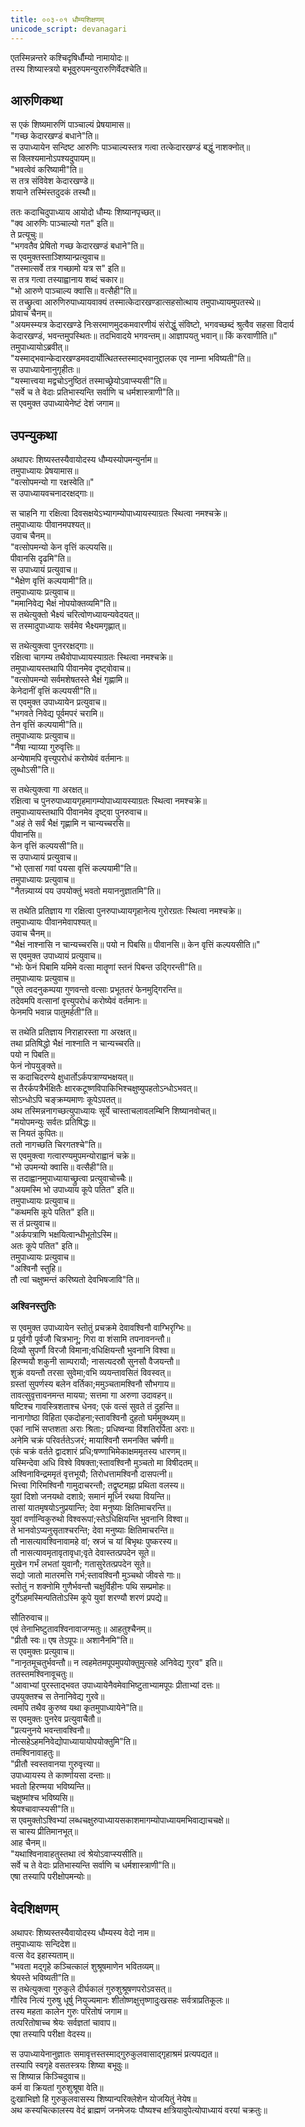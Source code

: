 ```yaml
---
title: ००३-०१ धौम्यशिक्षणम्
unicode_script: devanagari
---
```


एतस्मिन्नन्तरे कश्चिदृषिर्धौम्यो नामायोदः॥  
तस्य शिष्यास्त्रयो बभूवुरुपमन्युरारुणिर्वेदश्चेति॥  

## आरुणिकथा
स एकं शिष्यमारुणिं पाञ्चाल्यं प्रेषयामास॥  
"गच्छ केदारखण्डं बधाने"ति॥  
स उपाध्यायेन सन्दिष्ट आरुणिः पाञ्चाल्यस्तत्र गत्वा तत्केदारखण्डं बद्धुं नाशक्नोत्॥  
स क्लिश्यमानोऽपश्यदुपायम्॥  
"भवत्वेवं करिष्यामी"ति॥  
स तत्र संविवेश केदारखण्डे॥  
शयाने तस्मिंस्तदुदकं तस्थौ॥  

ततः कदाचिदुपाध्याय आयोदो धौम्यः शिष्यानपृच्छत्॥  
"क्व आरुणिः पाञ्चाल्यो गत" इति॥  
ते प्रत्यूचुः॥  
"भगवतैव प्रेषितो गच्छ केदारखण्डं बधाने"ति॥  
स एवमुक्तस्ताञ्शिष्यान्प्रत्युवाच॥  
"तस्मात्सर्वे तत्र गच्छामो यत्र स" इति॥  
स तत्र गत्वा तस्याह्वानाय शब्दं चकार॥  
"भो आरुणे पाञ्चाल्य क्वासि॥ वत्सैही"ति॥  
स तच्छ्रुत्वा आरुणिरुपाध्यायवाक्यं तस्मात्केदारखण्डात्सहसोत्थाय तमुपाध्यायमुपतस्थे॥  
प्रोवाच चैनम्॥  
"अयमस्म्यत्र केदारखण्डे निःसरमाणमुदकमवारणीयं संरोद्धुं संविष्टो, भगवच्छब्दं श्रुत्वैव सहसा विदार्य केदारखण्डं, भवन्तमुपस्थितः॥ तदभिवादये भगवन्तम्॥ आज्ञापयतु भवान्॥ किं करवाणीति॥"  
तमुपाध्यायोऽब्रवीत्॥  
"यस्माद्भवान्केदारखण्डमवदार्योत्थितस्तस्माद्भवानुद्दालक एव नाम्ना भविष्यती"ति॥  
स उपाध्यायेनानुगृहीतः॥  
"यस्मात्त्वया मद्वचोऽनुष्ठितं तस्माच्छ्रेयोऽवाप्स्यसी"ति॥  
"सर्वे च ते वेदाः प्रतिभास्यन्ति सर्वाणि च धर्मशास्त्राणी"ति॥  
स एवमुक्त उपाध्यायेनेष्टं देशं जगाम॥  

## उपन्युकथा
अथापरः शिष्यस्तस्यैवायोदस्य धौम्यस्योपमन्युर्नाम॥  
तमुपाध्यायः प्रेषयामास॥  
"वत्सोपमन्यो गा रक्षस्वेति॥"  
स उपाध्यायवचनादरक्षद्गाः॥  

स चाहनि गा रक्षित्वा दिवसक्षयेऽभ्यागम्योपाध्यायस्याग्रतः स्थित्वा नमश्चक्रे॥  
तमुपाध्यायः पीवानमपश्यत्॥  
उवाच चैनम्॥  
"वत्सोपमन्यो केन वृत्तिं कल्पयसि॥  
पीवानसि दृढमि"ति॥  
स उपाध्यायं प्रत्युवाच॥  
"भैक्षेण वृत्तिं कल्पयामी"ति॥  
तमुपाध्यायः प्रत्युवाच॥  
"ममानिवेद्य भैक्षं नोपयोक्तव्यमि"ति॥  
स तथेत्युक्तो भैक्ष्यं चरित्वोणध्यायन्यवेदयत्॥  
स तस्मादुपाध्यायः सर्वमेव भैक्ष्यमगृह्णात्॥  

स तथेत्युक्त्वा पुनररक्षद्गाः॥  
रक्षित्वा चागम्य तथैवोपाध्यायस्याग्रतः स्थित्वा नमश्चक्रे॥  
तमुपाध्यायस्तथापि पीवानमेव दृष्ट्वोवाच॥  
"वत्सोपमन्यो सर्वमशेषतस्ते भैक्षं गृह्णामि॥  
केनेदानीं वृत्तिं कल्पयसी"ति॥  
स एवमुक्त उपाध्यायेन प्रत्युवाच॥  
"भगवते निवेद्य पूर्वमपरं चरामि॥  
तेन वृत्तिं कल्पयामी"ति॥  
तमुपाध्यायः प्रत्युवाच॥  
"नैषा न्याय्या गुरुवृत्तिः॥  
अन्येषामपि वृत्त्युपरोधं करोष्येवं वर्तमानः॥  
लुब्धोऽसी"ति॥  

स तथेत्युक्त्वा गा अरक्षत्॥  
रक्षित्वा च पुनरुपाध्यायगृहमागम्योपाध्यायस्याग्रतः स्थित्वा नमश्चक्रे॥  
तमुपाध्यायस्तथापि पीवानमेव दृष्ट्वा पुनरुवाच॥  
"अहं ते सर्वं भैक्षं गृह्णामि न चान्यच्चरसि॥  
पीवानसि॥  
केन वृत्तिं कल्पयसी"ति॥  
स उपाध्यायं प्रत्युवाच॥  
"भो एतासां गवां पयसा वृत्तिं कल्पयामी"ति॥  
तमुपाध्यायः प्रत्युवाच॥  
"नैतन्न्याय्यं पय उपयोक्तुं भवतो मयाननुज्ञातमि"ति॥  

स तथेति प्रतिज्ञाय गा रक्षित्वा पुनरुपाध्यायगृहानेत्य गुरोरग्रतः स्थित्वा नमश्चक्रे॥  
तमुपाध्यायः पीवानमेवापश्यत्॥  
उवाच चैनम्॥  
"भैक्षं नाश्नासि न चान्यच्चरसि॥ पयो न पिबसि॥ पीवानसि॥ केन वृत्तिं कल्पयसीति॥"  
स एवमुक्त उपाध्यायं प्रत्युवाच॥  
"भोः फेनं पिबामि यमिमे वत्सा मातॄणां स्तनं पिबन्त उद्गिरन्ती"ति॥  
तमुपाध्यायः प्रत्युवाच॥  
"एते त्वदनुकम्पया गुणवन्तो वत्साः प्रभूततरं फेनमुद्गिरन्ति॥  
तदेवमपि वत्सानां वृत्त्युपरोधं करोष्येवं वर्तमानः॥  
फेनमपि भवान्न पातुमर्हती"ति॥  

स तथेति प्रतिज्ञाय निराहारस्ता गा अरक्षत्॥  
तथा प्रतिषिद्धो भैक्षं नाश्नाति न चान्यच्चरति॥  
पयो न पिबति॥  
फेनं नोपयुङ्क्ते॥  
स कदाचिदरण्ये क्षुधार्तोऽर्कपत्राण्यभक्षयत्॥  
स तैरर्कपत्रैर्भक्षितैः क्षारकटूष्णविपाकिभिश्चक्षुष्युपहतोऽन्धोऽभवत्॥  
सोऽन्धोऽपि चङ्क्रम्यमाणः कूपेऽपतत्॥  
अथ तस्मिन्ननागच्छत्युपाध्यायः सूर्ये चास्ताचलावलम्बिनि शिष्यानवोचत्॥  
"मयोपमन्युः सर्वतः प्रतिषिद्धः॥  
स नियतं कुपितः॥  
ततो नागच्छति चिरगतश्चे"ति॥  
स एवमुक्त्वा गत्वारण्यमुपमन्योराह्वानं चक्रे॥  
"भो उपमन्यो क्वासि॥ वत्सैही"ति॥  
स तदाह्वानमुपाध्यायाच्छ्रुत्वा प्रत्युवाचोच्चैः॥  
"अयमस्मि भो उपाध्याय कूपे पतित" इति॥  
तमुपाध्यायः प्रत्युवाच॥  
"कथमसि कूपे पतित" इति॥  
स तं प्रत्युवाच॥  
"अर्कपत्राणि भक्षयित्वान्धीभूतोऽस्मि॥  
अतः कूपे पतित" इति॥  
तमुपाध्यायः प्रत्युवाच॥  
"अश्विनौ स्तुहि॥  
तौ त्वां चक्षुष्मन्तं करिष्यतो देवभिषजावि"ति॥  

### अश्विनस्तुतिः
स एवमुक्त उपाध्यायेन स्तोतुं प्रचक्रमे देवावश्विनौ वाग्भिरृग्भिः॥  
प्र पूर्वगौ पूर्वजौ चित्रभानू; गिरा वा शंसामि तपनावनन्तौ॥  
दिव्यौ सुपर्णौ विरजौ विमाना;वधिक्षियन्तौ भुवनानि विश्वा॥  
हिरण्मयौ शकुनी साम्परायौ; नासत्यदस्रौ सुनसौ वैजयन्तौ॥  
शुक्रं वयन्तौ तरसा सुवेमा;वभि व्ययन्तावसितं विवस्वत्॥  
ग्रस्तां सुपर्णस्य बलेन वर्तिका;ममुञ्चतामश्विनौ सौभगाय॥  
तावत्सुवृत्तावनमन्त मायया; सत्तमा गा अरुणा उदावहन्॥  
षष्टिश्च गावस्त्रिशताश्च धेनव; एकं वत्सं सुवते तं दुहन्ति॥  
नानागोष्ठा विहिता एकदोहना;स्तावश्विनौ दुहतो घर्ममुक्थ्यम्॥  
एकां नाभिं सप्तशता अराः श्रिताः; प्रधिष्वन्या विंशतिरर्पिता अराः॥  
अनेमि चक्रं परिवर्ततेऽजरं; मायाश्विनौ समनक्ति चर्षणी॥  
एकं चक्रं वर्तते द्वादशारं प्रधि;षण्णाभिमेकाक्षममृतस्य धारणम्॥  
यस्मिन्देवा अधि विश्वे विषक्ता;स्तावश्विनौ मुञ्चतो मा विषीदतम्॥  
अश्विनाविन्द्रममृतं वृत्तभूयौ; तिरोधत्तामश्विनौ दासपत्नी॥  
भित्त्वा गिरिमश्विनौ गामुदाचरन्तौ; तद्वृष्टमह्ना प्रथिता वलस्य॥  
युवां दिशो जनयथो दशाग्रे; समानं मूर्ध्नि रथया वियन्ति॥  
तासां यातमृषयोऽनुप्रयान्ति; देवा मनुष्याः क्षितिमाचरन्ति॥  
युवां वर्णान्विकुरुथो विश्वरूपां;स्तेऽधिक्षियन्ति भुवनानि विश्वा॥  
ते भानवोऽप्यनुसृताश्चरन्ति; देवा मनुष्याः क्षितिमाचरन्ति॥  
तौ नासत्यावश्विनावामहे वां; स्रजं च यां बिभृथः पुष्करस्य॥  
तौ नासत्यावमृतावृतावृधा;वृते देवास्तत्प्रपदेन सूते॥  
मुखेन गर्भं लभतां युवानौ; गतासुरेतत्प्रपदेन सूते॥  
सद्यो जातो मातरमत्ति गर्भ;स्तावश्विनौ मुञ्चथो जीवसे गाः॥  
स्तोतुं न शक्नोमि गुणैर्भवन्तौ चक्षुर्विहीनः पथि सम्प्रमोहः॥  
दुर्गेऽहमस्मिन्पतितोऽस्मि कूपे युवां शरण्यौ शरणं प्रपद्ये॥  

सौतिरुवाच॥  
एवं तेनाभिष्टुतावश्विनावाजग्मतुः॥ आहतुश्चैनम्॥  
"प्रीतौ स्वः॥ एष तेऽपूपः॥ अशानैनमि"ति॥  
स एवमुक्तः प्रत्युवाच॥  
"नानृतमूचतुर्भवन्तौ॥ न त्वहमेतमपूपमुपयोक्तुमुत्सहे अनिवेद्य गुरव" इति॥  
ततस्तमश्विनावूचतुः॥  
"आवाभ्यां पुरस्ताद्भवत उपाध्यायेनैवमेवाभिष्टुताभ्यामपूपः प्रीताभ्यां दत्तः॥  
उपयुक्तश्च स तेनानिवेद्य गुरवे॥  
त्वमपि तथैव कुरुष्व यथा कृतमुपाध्यायेने"ति॥  
स एवमुक्तः पुनरेव प्रत्युवाचैतौ॥  
"प्रत्यनुनये भवन्तावश्विनौ॥  
नोत्सहेऽहमनिवेद्योपाध्यायायोपयोक्तुमि"ति॥  
तमश्विनावाहतुः॥  
"प्रीतौ स्वस्तवानया गुरुवृत्त्या॥  
उपाध्यायस्य ते कार्ष्णायसा दन्ताः॥  
भवतो हिरण्मया भविष्यन्ति॥  
चक्षुष्मांश्च भविष्यसि॥  
श्रेयश्चावाप्स्यसी"ति॥  
स एवमुक्तोऽश्विभ्यां लब्धचक्षुरुपाध्यायसकाशमागम्योपाध्यायमभिवाद्याचचक्षे॥  
स चास्य प्रीतिमानभूत्॥  
आह चैनम्॥  
"यथाश्विनावाहतुस्तथा त्वं श्रेयोऽवाप्स्यसीति॥  
सर्वे च ते वेदाः प्रतिभास्यन्ति सर्वाणि च धर्मशास्त्राणी"ति॥  
एषा तस्यापि परीक्षोपमन्योः॥  

## वेदशिक्षणम्
अथापरः शिष्यस्तस्यैवायोदस्य धौम्यस्य वेदो नाम॥  
तमुपाध्यायः सन्दिदेश॥  
वत्स वेद इहास्यताम्॥  
"भवता मद्गृहे कञ्चित्कालं शुश्रूषमाणेन भवितव्यम्॥  
श्रेयस्ते भविष्यती"ति॥  
स तथेत्युक्त्वा गुरुकुले दीर्घकालं गुरुशुश्रूषणपरोऽवसत्॥  
गौरिव नित्यं गुरुषु धूर्षु नियुज्यमानः शीतोष्णक्षुत्तृष्णादुःखसहः सर्वत्राप्रतिकूलः॥  
तस्य महता कालेन गुरुः परितोषं जगाम॥  
तत्परितोषाच्च श्रेयः सर्वज्ञतां चावाप॥  
एषा तस्यापि परीक्षा वेदस्य॥  

स उपाध्यायेनानुज्ञातः समावृत्तस्तस्माद्गुरुकुलवासाद्गृहाश्रमं प्रत्यपद्यत॥  
तस्यापि स्वगृहे वसतस्त्रयः शिष्या बभूवुः॥  
स शिष्यान्न किञ्चिदुवाच॥  
कर्म वा क्रियतां गुरुशुश्रूषा वेति॥  
दुःखाभिज्ञो हि गुरुकुलवासस्य शिष्यान्परिक्लेशेन योजयितुं नेयेष॥  
अथ कस्यचित्कालस्य वेदं ब्राह्मणं जनमेजयः पौष्यश्च क्षत्रियावुपेत्योपाध्यायं वरयां चक्रतुः॥  

